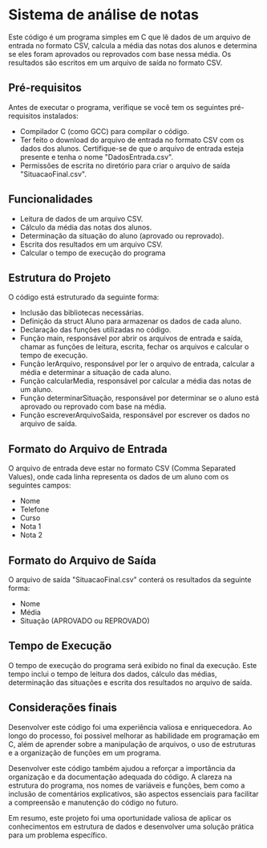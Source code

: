 # Sistema de análise de notas

Este código é um programa simples em C que lê dados de um arquivo de entrada no formato CSV, calcula a média das notas dos alunos e determina se eles foram aprovados ou reprovados com base nessa média. Os resultados são escritos em um arquivo de saída no formato CSV.

## Pré-requisitos
Antes de executar o programa, verifique se você tem os seguintes pré-requisitos instalados:

* Compilador C (como GCC) para compilar o código.
* Ter feito o download do arquivo de entrada no formato CSV com os dados dos alunos. Certifique-se de que o arquivo de entrada esteja presente e tenha o nome "DadosEntrada.csv".
* Permissões de escrita no diretório para criar o arquivo de saída "SituacaoFinal.csv".
  
## Funcionalidades
* Leitura de dados de um arquivo CSV.
* Cálculo da média das notas dos alunos.
* Determinação da situação do aluno (aprovado ou reprovado).
* Escrita dos resultados em um arquivo CSV.
* Calcular o tempo de execução do programa

## Estrutura do Projeto
O código está estruturado da seguinte forma:

* Inclusão das bibliotecas necessárias.
* Definição da struct Aluno para armazenar os dados de cada aluno.
* Declaração das funções utilizadas no código.
* Função main, responsável por abrir os arquivos de entrada e saída, chamar as funções de leitura, escrita, fechar os arquivos e calcular o tempo de execução.
* Função lerArquivo, responsável por ler o arquivo de entrada, calcular a média e determinar a situação de cada aluno.
* Função calcularMedia, responsável por calcular a média das notas de um aluno.
* Função determinarSituação, responsável por determinar se o aluno está aprovado ou reprovado com base na média.
* Função escreverArquivoSaida, responsável por escrever os dados no arquivo de saída.

## Formato do Arquivo de Entrada
O arquivo de entrada deve estar no formato CSV (Comma Separated Values), onde cada linha representa os dados de um aluno com os seguintes campos:

+ Nome
+ Telefone
+ Curso
+ Nota 1
+ Nota 2
 
## Formato do Arquivo de Saída
O arquivo de saída "SituacaoFinal.csv" conterá os resultados da seguinte forma:

+ Nome
+ Média
+ Situação (APROVADO ou REPROVADO)

## Tempo de Execução
O tempo de execução do programa será exibido no final da execução. Este tempo inclui o tempo de leitura dos dados, cálculo das médias, determinação das situações e escrita dos resultados no arquivo de saída.

## Considerações finais
Desenvolver este código foi uma experiência valiosa e enriquecedora. Ao longo do processo, foi possivel melhorar as habilidade em programação em C, além de aprender sobre a manipulação de arquivos, o uso de estruturas e a organização de funções em um programa.

Desenvolver este código também ajudou a reforçar a importância da organização e da documentação adequada do código. A clareza na estrutura do programa, nos nomes de variáveis e funções, bem como a inclusão de comentários explicativos, são aspectos essenciais para facilitar a compreensão e manutenção do código no futuro.

Em resumo, este projeto foi uma oportunidade valiosa de aplicar os conhecimentos em estrutura de dados e desenvolver uma solução prática para um problema específico.
